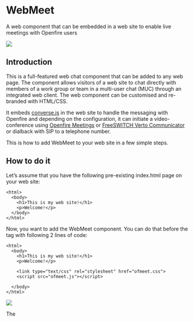 # WebMeet
A web component that can be embedded in a web site to enable live meetings with Openfire users

<img src="https://github.com/igniterealtime/webmeet/raw/master/screenshots/screen5.png" />

## Introduction
This is a full-featured web chat component that can be added to any web page. 
The component allows visitors of a web site to chat directly with members of a work group or team in a multi-user chat (MUC) through an integrated web client. The web component can be customised and re-branded with HTML/CSS.

It embeds [converse.js](http://www.conversejs.org) in the web site to handle the messaging with Openfire and depending on the configuration, it can initiate a video-conference using [Openfire Meetings](http://github.com/igniterealtime/Openfire-Meetings) or [FreeSWITCH Verto Communicator](http://freeswitch.org/confluence/display/FREESWITCH/Verto+Communicator) or dialback with SIP to a telephone number.


This is how to add WebMeet to your web site in a few simple steps.

## How to do it

Let’s assume that you have the following pre-existing index.html page on your web site:

`````
<html>
  <body>
    <h1>This is my web site!</h1>
    <p>Welcome!</p>
  </body>
</html>
`````
Now, you want to add the WebMeet component. You can do that before the </body> tag with following 2 lines of code:

`````
<html>
  <body>
    <h1>This is my web site!</h1>
    <p>Welcome!</p>

    <link type="text/css" rel="stylesheet" href="ofmeet.css">
    <script src="ofmeet.js"></script>
    
  </body>
</html>
`````
<img src="https://github.com/igniterealtime/webmeet/raw/master/screenshots/screen1.png" />

The <script/> tag above brings in the WebMeet web control and the <link/> tag brings in the default css file to style it. 
Copy the verto and webmeet folders to the same folder as your index.html page. Thats it!! Reload your web page.

You should now see a blue chat bubble that remains on the bottom right side of your web page as you scroll up and down your web page. Click on it to open the chat window. Enter a nick name for the multi-user chat and hit enter.

<img src="https://github.com/igniterealtime/webmeet/raw/master/screenshots/screen2.png" />

The toolbar offers you the following messaging/chat features:

1. emojis
2. ofmeet or verto audio/video conference
3. SIP telephone callback
4. upload files
4. exit and return to chat bubble

<img src="https://github.com/igniterealtime/webmeet/raw/master/screenshots/screen4.png" />

## Additional considerations

1. The default configuration for Converse.js is to assume that Openfire and FreeSWITCH are on the same host as the web server and uses window.hostname as the XMPP and SIP domain names. Edit ofmeet/converse.html to match your preference.

`````
    converse.initialize({
        authentication: 'anonymous',
        auto_login: true,
        auto_join_rooms: [
            'lobby@conference.' + location.hostname,
        ],
        play_sounds: true,
        sounds_path: "sounds/",
        notification_icon: "image.png",
        muc_domain: "conference." + location.hostname,
        domain_placeholder: location.hostname,
        registration_domain: location.hostname,
        locked_domain: location.hostname,
        whitelisted_plugins: ["converse-singleton", "converse-inverse", "ofmeet"],
        blacklisted_plugins: ["converse-minimize", "converse-dragresize"],
        bosh_service_url: 'https://' + location.host + '/http-bind/',
        websocket_url: 'wss://' + location.host + '/ws/',
        jid: location.hostname,
        notify_all_room_messages: true,
        auto_reconnect: true,
        allow_non_roster_messaging: true,
        view_mode: 'embedded',
        ofmeet_invitation: 'Please join meeting at:',
        ofswitch: false
    });
`````

2. If you set ofswitch as true to indicate you want to use Verto Communicator instead of Openfire Meetings, then you have an additional step to modify the config.json file for VC. These are my settings with the ofswitch plugin for Openfire.

`````
{
    "extension": "guest",
    "login": "guest",
    "password": "guest",    
    "autologin": true,
    "autocall": "3000",    
    "googlelogin": false,
    "wsURL": "wss://desktop-545pc5b:7443/sip/proxy?url=ws://192.168.1.252:8081"    
}
`````
3. There is a lot more to make this secure for public internet use, but that is beyond the scope of this readme.
